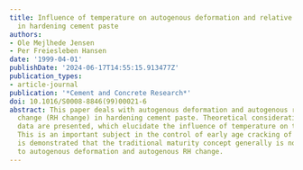 ```yaml
---
title: Influence of temperature on autogenous deformation and relative humidity change
  in hardening cement paste
authors:
- Ole Mejlhede Jensen
- Per Freiesleben Hansen
date: '1999-04-01'
publishDate: '2024-06-17T14:55:15.913477Z'
publication_types:
- article-journal
publication: '*Cement and Concrete Research*'
doi: 10.1016/S0008-8846(99)00021-6
abstract: This paper deals with autogenous deformation and autogenous relative humidity
  change (RH change) in hardening cement paste. Theoretical considerations and experimental
  data are presented, which elucidate the influence of temperature on these properties.
  This is an important subject in the control of early age cracking of concrete. It
  is demonstrated that the traditional maturity concept generally is not applicable
  to autogenous deformation and autogenous RH change.
---
```

